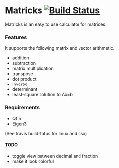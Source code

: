 # Matricks [![Build Status](https://travis-ci.org/Br0ce/ma_tricks.svg?branch=master)](https://travis-ci.org/Br0ce/ma_tricks)

Matricks is an easy to use calculator for matrices.

### Features

It supports the following matrix and vector arithmetic.

* addition
* subtraction
* matrix multiplication
* transpose
* dot product
* inverse
* determinant
* least-square solution to Ax=b

### Requirements

* Qt 5
* Eigen3

(See travis buildstatus for linux and osx)

#### TODO

* toggle view between decimal and fraction
* make it look colorful
